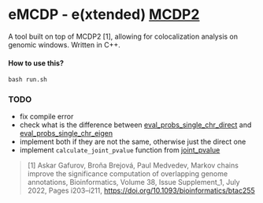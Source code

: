 # eMCDP - e(xtended) [MCDP2](https://github.com/fmfi-compbio/mcdp2)

A tool built on top of MCDP2 [1], allowing for colocalization analysis on genomic windows. Written in C++.

#### How to use this?

```
bash run.sh
```

### TODO

- fix compile error
- check what is the difference between [eval_probs_single_chr_direct](https://github.com/fmfi-compbio/mc-overlaps/blob/master/src/simple_model.py#L78) and [eval_probs_single_chr_eigen](https://github.com/fmfi-compbio/mc-overlaps/blob/master/src/simple_model.py#L137)
- implement both if they are not the same, otherwise just the direct one
- implement `calculate_joint_pvalue` function from [joint_pvalue](https://github.com/fmfi-compbio/mc-overlaps/blob/master/src/helpers.py#L119)

> [1] Askar Gafurov, Broňa Brejová, Paul Medvedev,
> Markov chains improve the significance computation of overlapping genome annotations,
> Bioinformatics, Volume 38, Issue Supplement_1, July 2022, Pages i203–i211, https://doi.org/10.1093/bioinformatics/btac255
